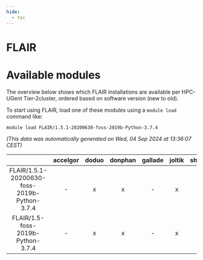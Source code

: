 ```yaml
---
hide:
  - toc
---
```


FLAIR
=====

# Available modules


The overview below shows which FLAIR installations are available per HPC-UGent Tier-2cluster, ordered based on software version (new to old).

To start using FLAIR, load one of these modules using a `module load` command like:

```shell
module load FLAIR/1.5.1-20200630-foss-2019b-Python-3.7.4
```

*(This data was automatically generated on Wed, 04 Sep 2024 at 13:36:07 CEST)*  

| |accelgor|doduo|donphan|gallade|joltik|shinx|skitty|
| :---: | :---: | :---: | :---: | :---: | :---: | :---: | :---: |
|FLAIR/1.5.1-20200630-foss-2019b-Python-3.7.4|-|x|x|-|x|-|-|
|FLAIR/1.5-foss-2019b-Python-3.7.4|-|x|x|-|x|-|-|
